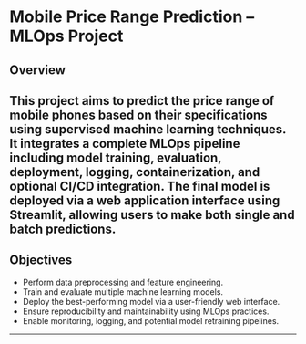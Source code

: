 # Mobile Price Range Prediction – MLOps Project

## Overview

This project aims to predict the price range of mobile phones based on their specifications using supervised machine learning techniques. It integrates a complete MLOps pipeline including model training, evaluation, deployment, logging, containerization, and optional CI/CD integration.
The final model is deployed via a web application interface using Streamlit, allowing users to make both single and batch predictions.
---

## Objectives

- Perform data preprocessing and feature engineering.
- Train and evaluate multiple machine learning models.
- Deploy the best-performing model via a user-friendly web interface.
- Ensure reproducibility and maintainability using MLOps practices.
- Enable monitoring, logging, and potential model retraining pipelines.

---


 
